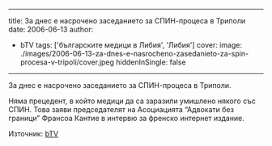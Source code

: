 
---
title: За днес e насрочено заседанието за СПИН-процеса в Триполи
date: 2006-06-13
author:
  - bTV
tags: ['българските медици в Либия', 'Либия']
cover:
  image: ./images/2006-06-13-za-dnes-e-nasrocheno-zasedanieto-za-spin-procesa-v-tripoli/cover.jpeg
  hiddenInSingle: false
---

За днес e насрочено заседанието за СПИН-процеса в Триполи. 

Няма прецедент, в който медици да са заразили умишлено някого със СПИН. Това заяви председателят на Асоциацията “Адвокати без граници” Франсоа Кантие в интервю за френско интернет издание.

Източник: [bTV](https://web.archive.org/web/20060613071540/http://btv.bg/home/)
